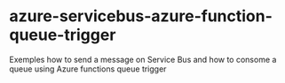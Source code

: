 # azure-servicebus-azure-function-queue-trigger
Exemples how to send a message on Service Bus and how to consome a queue using Azure functions queue trigger
